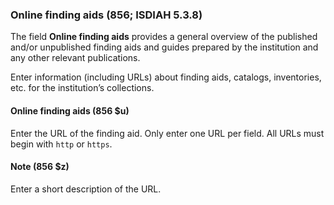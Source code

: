 ### Online finding aids (856; ISDIAH 5.3.8)

The field **Online finding aids** provides a general overview of the published and/or unpublished finding aids and guides prepared by the
institution and any other relevant publications.

Enter information (including URLs) about finding aids, catalogs, inventories, etc. for the institution’s collections.

#### Online finding aids (856 $u)

Enter the URL of the finding aid. Only enter one URL per field. All URLs must begin with `http` or `https`.

#### Note (856 $z)

Enter a short description of the URL.
